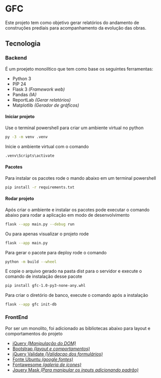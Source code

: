 # GFC
Este projeto tem como objetivo gerar relatórios do andamento de construções prediais para acompanhamento da evolução das obras.

## Tecnologia

### Backend
É um proejeto monolítico que tem como base os seguintes ferramentas:
- Python 3
- PIP 24
- Flask 3 *(Framework web)*
- Pandas *(IA)*
- ReportLab *(Gerar relatórios)*
- Matplotlib *(Gerador de gráficos)*

#### Iniciar projeto
Use o terminal powershell para criar um ambiente virtual no python
```sh
py -3 -m venv .venv
```
Inicie o ambiente virtual com o comando
```sh
.venv\Scripts\activate
```

#### Pacotes
Para instalar os pacotes rode o mando abaixo em um terminal powershell
```sh
pip install -r requirements.txt
```

#### Rodar projeto
Após criar o ambiente e instalar os pacotes pode executar o comando abaixo para rodar a aplicação em modo de desenvolvimento
```sh
flask --app main.py --debug run
```
Ou para apenas visualizar o projeto rode
```sh
flask --app main.py
```

Para gerar o pacote para deploy rode o comando
```sh
python -m build --wheel
```
E copie o arquivo gerado na pasta dist para o servidor e execute o comando de instalação desse pacote
```sh
pip install gfc-1.0-py3-none-any.whl
```

Para criar o diretório de banco, execute o comando após a instalação
```sh
flask --app gfc init-db
```

### FrontEnd
Por ser um monolito, foi adicionado as bibliotecas abaixo para layout e comportamentos do projeto
- [jQuery *(Manipulação do DOM)*](https://api.jquery.com)
- [Bootstrap *(layout e comportamentos)*](https://getbootstrap.com/docs/5.3)
- [jQuery Validate *(Validaçao dos formulários)*](https://jqueryvalidation.org/validate/)
- [Fonte Ubuntu *(google fontes)*](https://fonts.google.com/specimen/Ubuntu)
- [Fontawesome *(galeria de ícones)*](https://fontawesome.com/icons)
- [Jquery Mask *(Para manipular os inputs adicionando padrão)*](https://igorescobar.github.io/jQuery-Mask-Plugin/docs.html)
